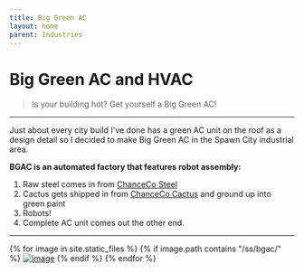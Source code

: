 ```yaml
---
title: Big Green AC
layout: home
parent: Industries
---
```


# Big Green AC and HVAC
> Is your building hot?  Get yourself a Big Green AC!

---

Just about every city build I've done has a green AC unit on the roof as a design detail so I decided to make Big Green AC in the Spawn City industrial area.

**BGAC is an automated factory that features robot assembly:**

1.  Raw steel comes in from [ChanceCo Steel](/builds/Industries/chanceco-steel)
2.  Cactus gets shipped in from [ChanceCo Cactus](/builds/Industries/chanceco-cactus) and ground up into green paint
3.  Robots!
4.  Complete AC unit comes out the other end.


---

{% for image in site.static_files %}
{% if image.path contains "/ss/bgac/" %}
<a href="{{ image.path }}"><img src="{{ image.path }}" alt="image" /></a>
{% endif %}
{% endfor %}